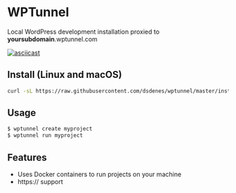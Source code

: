 # WPTunnel

Local WordPress development installation proxied to **yoursubdomain**.wptunnel.com

[![asciicast](https://asciinema.org/a/224817.svg)](https://asciinema.org/a/224817)

## Install (Linux and macOS)
```bash
curl -sL https://raw.githubusercontent.com/dsdenes/wptunnel/master/install.sh | bash
```

## Usage
```bash
$ wptunnel create myproject
$ wptunnel run myproject
```
## Features
- Uses Docker containers to run projects on your machine
- https:// support


